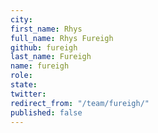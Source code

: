 ```yaml
---
city: 
first_name: Rhys
full_name: Rhys Fureigh
github: fureigh
last_name: Fureigh
name: fureigh
role: 
state: 
twitter: 
redirect_from: "/team/fureigh/"
published: false
---
```


